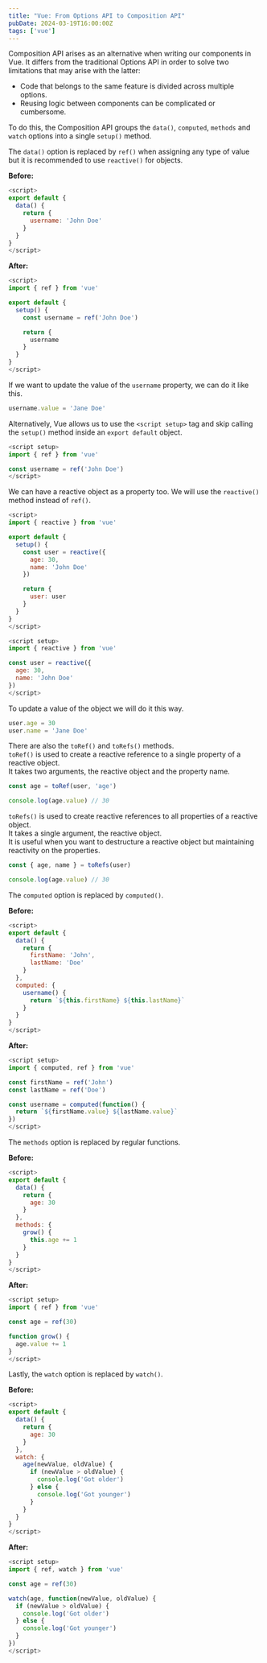 ```yaml
---
title: "Vue: From Options API to Composition API"
pubDate: 2024-03-19T16:00:00Z
tags: ['vue']
---
```

Composition API arises as an alternative when writing our components in Vue. It differs from the traditional Options API in order to solve two limitations that may arise with the latter:

* Code that belongs to the same feature is divided across multiple options.
* Reusing logic between components can be complicated or cumbersome.

To do this, the Composition API groups the `data()`, `computed`, `methods` and `watch` options into a single `setup()` method.

The `data()` option is replaced by `ref()` when assigning any type of value but it is recommended to use `reactive()` for objects.

**Before:**
```javascript
<script>
export default {
  data() {
    return {
      username: 'John Doe'
    }
  }
}
</script>
```
**After:**
```javascript
<script>
import { ref } from 'vue'

export default {
  setup() {
    const username = ref('John Doe')

    return {
      username
    }
  }
}
</script>
```

If we want to update the value of the `username` property, we can do it like this.
```javascript
username.value = 'Jane Doe'
```

Alternatively, Vue allows us to use the `<script setup>` tag and skip calling the `setup()` method inside an `export default` object.
```javascript
<script setup>
import { ref } from 'vue'

const username = ref('John Doe')
</script>
```

We can have a reactive object as a property too. We will use the `reactive()` method instead of `ref()`.
```javascript
<script>
import { reactive } from 'vue'

export default {
  setup() {
    const user = reactive({
      age: 30,
      name: 'John Doe'
    })

    return {
      user: user
    }
  }
}
</script>
```
```javascript
<script setup>
import { reactive } from 'vue'

const user = reactive({
  age: 30,
  name: 'John Doe'
})
</script>
```

To update a value of the object we will do it this way.
```javascript
user.age = 30
user.name = 'Jane Doe'
```

There are also the `toRef()` and `toRefs()` methods.  
`toRef()` is used to create a reactive reference to a single property of a reactive object.  
It takes two arguments, the reactive object and the property name.
```javascript
const age = toRef(user, 'age')

console.log(age.value) // 30
```
`toRefs()` is used to create reactive references to all properties of a reactive object.  
It takes a single argument, the reactive object.  
It is useful when you want to destructure a reactive object but maintaining reactivity on the properties.
```javascript
const { age, name } = toRefs(user)

console.log(age.value) // 30
```

The `computed` option is replaced by `computed()`.

**Before:**
```javascript
<script>
export default {
  data() {
    return {
      firstName: 'John',
      lastName: 'Doe'
    }
  },
  computed: {
    username() {
      return `${this.firstName} ${this.lastName}`
    }
  }
}
</script>
```
**After:**
```javascript
<script setup>
import { computed, ref } from 'vue'

const firstName = ref('John')
const lastName = ref('Doe')

const username = computed(function() {
  return `${firstName.value} ${lastName.value}`
})
</script>
```

The `methods` option is replaced by regular functions.

**Before:**
```javascript
<script>
export default {
  data() {
    return {
      age: 30
    }
  },
  methods: {
    grow() {
      this.age += 1
    }
  }
}
</script>
```
**After:**
```javascript
<script setup>
import { ref } from 'vue'

const age = ref(30)

function grow() {
  age.value += 1
}
</script>
```

Lastly, the `watch` option is replaced by `watch()`.

**Before:**
```javascript
<script>
export default {
  data() {
    return {
      age: 30
    }
  },
  watch: {
    age(newValue, oldValue) {
      if (newValue > oldValue) {
        console.log('Got older')
      } else {
        console.log('Got younger')
      }
    }
  }
}
</script>
```
**After:**
```javascript
<script setup>
import { ref, watch } from 'vue'

const age = ref(30)

watch(age, function(newValue, oldValue) {
  if (newValue > oldValue) {
    console.log('Got older')
  } else {
    console.log('Got younger')
  }
})
</script>
```